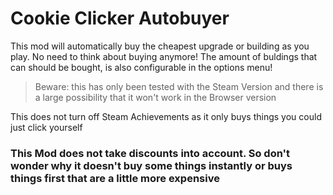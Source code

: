 # Cookie Clicker Autobuyer

This mod will automatically buy the cheapest upgrade or building as you play. No need to think about buying anymore! The amount of buldings that can should be bought, is also configurable in the options menu!

>Beware: this has only been tested with the Steam Version and there is a large possibility that it won't work in the Browser version

This does not turn off Steam Achievements as it only buys things you could just click yourself

### This Mod does not take discounts into account. So don't wonder why it doesn't buy some things instantly or buys things first that are a little more expensive 
